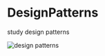 # DesignPatterns
study design patterns

![design patterns](http://ecx.images-amazon.com/images/I/71qCrpznG5L.jpg)
